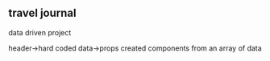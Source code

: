 ## travel journal

data driven project

header->hard coded data->props
created components from an array of data
